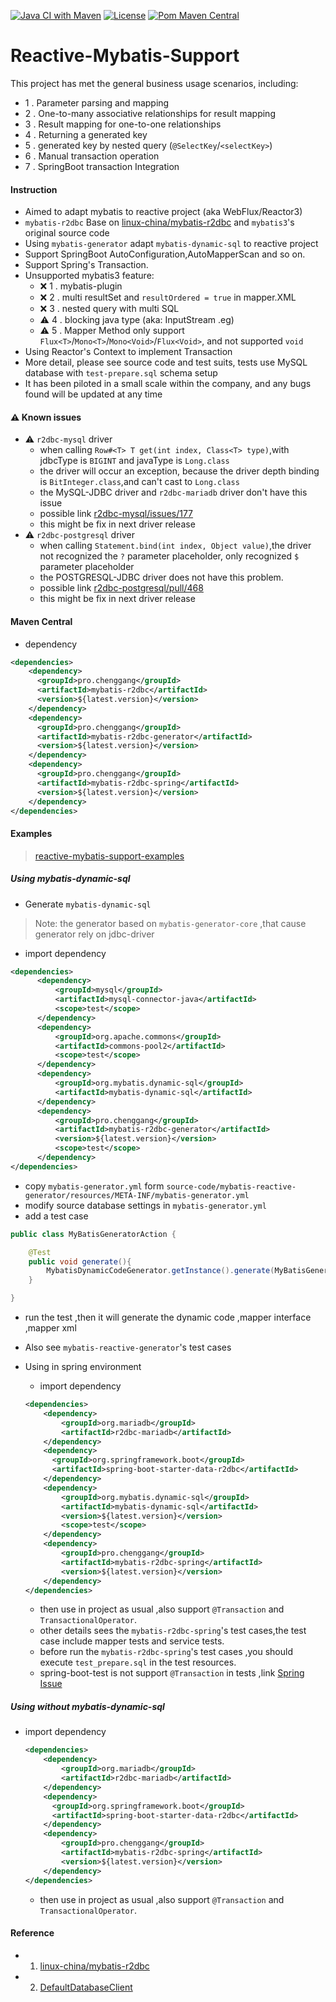[![Java CI with Maven](https://github.com/chenggangpro/reactive-mybatis-support/actions/workflows/maven.yml/badge.svg?branch=main)](https://github.com/chenggangpro/reactive-mybatis-support/actions/workflows/maven.yml)
[![License](https://img.shields.io/badge/License-Apache%202.0-blue.svg)](https://opensource.org/licenses/Apache-2.0)
[![Pom Maven Central](https://maven-badges.herokuapp.com/maven-central/pro.chenggang/reactive-mybatis-support/badge.svg)](https://maven-badges.herokuapp.com/maven-central/pro.chenggang/reactive-mybatis-support)
# Reactive-Mybatis-Support

This project has met the general business usage scenarios, including:
* 1 . Parameter parsing and mapping
* 2 . One-to-many associative relationships for result mapping
* 3 . Result mapping for one-to-one relationships
* 4 . Returning a generated key
* 5 . generated key by nested query (`@SelectKey`/`<selectKey>`)
* 6 . Manual transaction operation
* 7 . SpringBoot transaction Integration

#### Instruction

* Aimed to adapt mybatis to reactive project (aka WebFlux/Reactor3)
* `mybatis-r2dbc` Base on [linux-china/mybatis-r2dbc](https://github.com/linux-china/mybatis-r2dbc) and `mybatis3`'s original source code
* Using `mybatis-generator` adapt `mybatis-dynamic-sql` to  reactive project
* Support SpringBoot AutoConfiguration,AutoMapperScan and so on.
* Support Spring's Transaction.
* Unsupported mybatis3 feature:
    * ❌ 1 . mybatis-plugin
    * ❌ 2 . multi resultSet and `resultOrdered = true` in mapper.XML
    * ❌ 3 . nested query with multi SQL
    * ⚠️ 4 . blocking java type (aka: InputStream .eg)
    * ⚠️ 5 . Mapper Method only support `Flux<T>`/`Mono<T>`/`Mono<Void>`/`Flux<Void>`, and not supported `void`
* Using Reactor's Context to implement Transaction
* More detail, please see source code and test suits, tests use MySQL database with `test-prepare.sql` schema setup
* It has been piloted in a small scale within the company, and any bugs found will be updated at any time

#### ⚠️ Known issues

* ⚠️ `r2dbc-mysql` driver
  * when calling `Row#<T> T get(int index, Class<T> type)`,with jdbcType is `BIGINT` and javaType is `Long.class`
  * the driver will occur an exception, because  the driver depth binding is `BitInteger.class`,and can't cast to `Long.class`
  * the MySQL-JDBC driver and `r2dbc-mariadb` driver don't have this issue 
  * possible link  [r2dbc-mysql/issues/177](https://github.com/mirromutth/r2dbc-mysql/issues/177)
  * this might be fix in next driver release
* ⚠️ `r2dbc-postgresql` driver
  * when calling `Statement.bind(int index, Object value)`,the driver not recognized the `?` parameter placeholder, only recognized `$` parameter placeholder 
  * the POSTGRESQL-JDBC driver does not have this problem.
  * possible link [r2dbc-postgresql/pull/468](https://github.com/pgjdbc/r2dbc-postgresql/pull/468)
  * this might be fix in next driver release

#### Maven Central

* dependency

```xml
<dependencies>
    <dependency>
      <groupId>pro.chenggang</groupId>
      <artifactId>mybatis-r2dbc</artifactId>
      <version>${latest.version}</version>
    </dependency>
    <dependency>
      <groupId>pro.chenggang</groupId>
      <artifactId>mybatis-r2dbc-generator</artifactId>
      <version>${latest.version}</version>
    </dependency>
    <dependency>
      <groupId>pro.chenggang</groupId>
      <artifactId>mybatis-r2dbc-spring</artifactId>
      <version>${latest.version}</version>
    </dependency>
</dependencies>

```

#### Examples

> [reactive-mybatis-support-examples](https://github.com/chenggangpro/reactive-mybatis-support-examples)

##### Using mybatis-dynamic-sql

* Generate `mybatis-dynamic-sql` 

> Note:
> the generator based on `mybatis-generator-core` ,that cause generator rely on jdbc-driver

* import dependency

```xml
<dependencies>
      <dependency>
          <groupId>mysql</groupId>
          <artifactId>mysql-connector-java</artifactId>
          <scope>test</scope>
      </dependency>
      <dependency>
          <groupId>org.apache.commons</groupId>
          <artifactId>commons-pool2</artifactId>
          <scope>test</scope>
      </dependency>
      <dependency>
          <groupId>org.mybatis.dynamic-sql</groupId>
          <artifactId>mybatis-dynamic-sql</artifactId>
      </dependency>
      <dependency>
          <groupId>pro.chenggang</groupId>
          <artifactId>mybatis-r2dbc-generator</artifactId>
          <version>${latest.version}</version>
          <scope>test</scope>
      </dependency>
</dependencies>
```

* copy `mybatis-generator.yml` form `source-code/mybatis-reactive-generator/resources/META-INF/mybatis-generator.yml`
* modify source database settings in `mybatis-generator.yml`
* add a test case 

```java
public class MyBatisGeneratorAction {

    @Test
    public void generate(){
        MybatisDynamicCodeGenerator.getInstance().generate(MyBatisGeneratorAction.class);
    }

}
```
* run the test ,then it will generate the dynamic code ,mapper interface ,mapper xml
* Also see `mybatis-reactive-generator`'s test cases
    
* Using in spring environment

    * import dependency
    
    ```xml
    <dependencies>
        <dependency>
            <groupId>org.mariadb</groupId>
            <artifactId>r2dbc-mariadb</artifactId>
        </dependency>
        <dependency>
          <groupId>org.springframework.boot</groupId>
          <artifactId>spring-boot-starter-data-r2dbc</artifactId>
        </dependency>
        <dependency>
            <groupId>org.mybatis.dynamic-sql</groupId>
            <artifactId>mybatis-dynamic-sql</artifactId>
            <version>${latest.version}</version>
            <scope>test</scope>
        </dependency>
        <dependency>
            <groupId>pro.chenggang</groupId>
            <artifactId>mybatis-r2dbc-spring</artifactId>
            <version>${latest.version}</version>
        </dependency>
    </dependencies>
    
    ```
    
    * then use in project as usual ,also support `@Transaction` and `TransactionalOperator`.
    * other details sees the `mybatis-r2dbc-spring`'s test cases,the test case include mapper tests and service tests.
    * before run the `mybatis-r2dbc-spring`'s test cases ,you should execute `test_prepare.sql` in the test resources.
    * spring-boot-test is not support `@Transaction` in tests ,link [Spring Issue](https://github.com/spring-projects/spring-framework/issues/24226)
    

##### Using without mybatis-dynamic-sql

* import dependency
    
    ```xml
    <dependencies>
        <dependency>
            <groupId>org.mariadb</groupId>
            <artifactId>r2dbc-mariadb</artifactId>
        </dependency>
        <dependency>
          <groupId>org.springframework.boot</groupId>
          <artifactId>spring-boot-starter-data-r2dbc</artifactId>
        </dependency>
        <dependency>
            <groupId>pro.chenggang</groupId>
            <artifactId>mybatis-r2dbc-spring</artifactId>
            <version>${latest.version}</version>
        </dependency>
    </dependencies>
    
    ```
    
    * then use in project as usual ,also support `@Transaction` and `TransactionalOperator`.

#### Reference

* 1. [linux-china/mybatis-r2dbc](https://github.com/linux-china/mybatis-r2dbc)
* 2. [DefaultDatabaseClient](https://github.com/spring-projects/spring-data-r2dbc/blob/main/src/main/java/org/springframework/data/r2dbc/core/DefaultDatabaseClient.java)
